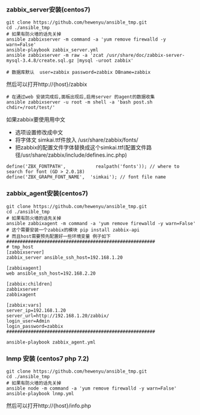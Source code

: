 ### zabbix_server安装(centos7)

```shell
git clone https://github.com/hewenyu/ansible_tmp.git
cd ./ansible_tmp
# 如果有防火墙的话先关掉
ansible zabbixserver -m command -a 'yum remove firewalld -y warn=False'
ansible-playbook zabbix_server.yml
ansible zabbixserver -m raw -a 'zcat /usr/share/doc/zabbix-server-mysql-3.4.8/create.sql.gz |mysql -uroot zabbix'

# 数据库默认  user=zabbix password=zabbix DBname=zabbix
```
然后可以打开http://{host}/zabbix


```shell
# 在通过web 安装完成后,面板出现后,启用server 的agent的数据收集
ansible zabbixserver -u root -m shell -a 'bash post.sh  chdir=/root/test/'
```
如果zabbix要使用用中文
* 选项设置修改成中文
* 将字体文 simkai.ttf件放入 /usr/share/zabbix/fonts/
* 把zabbix的配置文件字体替换成这个simkai.ttf(配置文件路径/usr/share/zabbix/include/defines.inc.php)

```shell
define('ZBX_FONTPATH',           realpath('fonts')); // where to search for font (GD > 2.0.18)
define('ZBX_GRAPH_FONT_NAME',  'simkai'); // font file name
```

### zabbix_agent安装(centos7)
```shell
git clone https://github.com/hewenyu/ansible_tmp.git
cd ./ansible_tmp
# 如果有防火墙的话先关掉
ansible zabbixagent -m command -a 'yum remove firewalld -y warn=False'
# 这个需要安装一个zabbix的模块 pip install zabbix-api
# 而且host需要预先配置好一些环境变量 例子如下
#######################################################
# tmp_host
[zabbixserver]
zabbix_server ansible_ssh_host=192.168.1.20

[zabbixagent]
web ansible_ssh_host=192.168.2.20

[zabbix:children]
zabbixserver
zabbixagent

[zabbix:vars]
server_ip=192.168.1.20
server_url=http://192.168.1.20/zabbix/
login_user=Admin
login_password=zabbix
#######################################################

ansible-playbook zabbix_agent.yml
```


### lnmp 安装 (centos7 php 7.2) 

```shell
git clone https://github.com/hewenyu/ansible_tmp.git
cd ./ansible_tmp
# 如果有防火墙的话先关掉
ansible node -m command -a 'yum remove firewalld -y warn=False'
ansible-playbook lnmp.yml
```
然后可以打开http://{host}/info.php